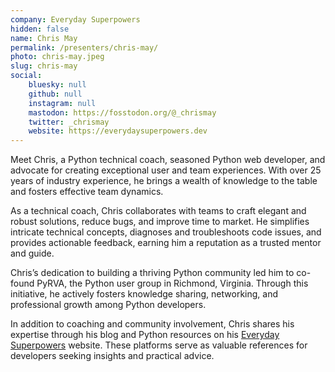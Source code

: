 ```yaml
---
company: Everyday Superpowers
hidden: false
name: Chris May
permalink: /presenters/chris-may/
photo: chris-may.jpeg
slug: chris-may
social:
    bluesky: null
    github: null
    instagram: null
    mastodon: https://fosstodon.org/@_chrismay
    twitter: _chrismay
    website: https://everydaysuperpowers.dev
---
```


Meet Chris, a Python technical coach, seasoned Python web developer, and advocate for creating exceptional user and team experiences. With over 25 years of industry experience, he brings a wealth of knowledge to the table and fosters effective team dynamics.

As a technical coach, Chris collaborates with teams to craft elegant and robust solutions, reduce bugs, and improve time to market. He simplifies intricate technical concepts, diagnoses and troubleshoots code issues, and provides actionable feedback, earning him a reputation as a trusted mentor and guide.

Chris’s dedication to building a thriving Python community led him to co-found PyRVA, the Python user group in Richmond, Virginia. Through this initiative, he actively fosters knowledge sharing, networking, and professional growth among Python developers.

In addition to coaching and community involvement, Chris shares his expertise through his blog and Python resources on his [Everyday Superpowers](https://everydaysuperpowers.dev) website. These platforms serve as valuable references for developers seeking insights and practical advice.
